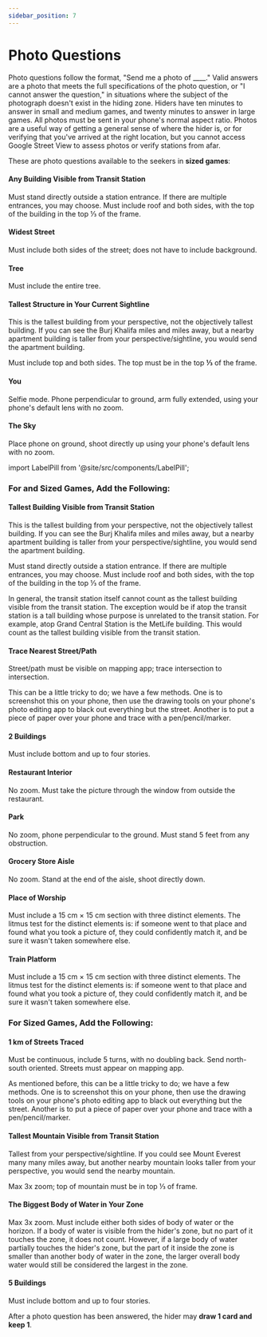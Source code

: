 ```yaml
---
sidebar_position: 7
---
```


# Photo Questions

Photo questions follow the format, "Send me a photo of \_\_\_\_." Valid answers are a photo that meets the full specifications of the photo question, or "I cannot answer the question," in situations where the subject of the photograph doesn't exist in the hiding zone. Hiders have ten minutes to answer in small and medium games, and twenty minutes to answer in large games. All photos must be sent in your phone's normal aspect ratio. Photos are a useful way of getting a general sense of where the hider is, or for verifying that you've arrived at the right location, but you cannot access Google Street View to assess photos or verify stations from afar.

These are photo questions available to the seekers in **<LabelPill label='SMALL'/> sized games**:

#### Any Building Visible from Transit Station

Must stand directly outside a station entrance. If there are multiple entrances, you may choose. Must include roof and both sides, with the top of the building in the top ⅓ of the frame.

#### Widest Street

Must include both sides of the street; does not have to include background.

#### Tree

Must include the entire tree.

#### Tallest Structure in Your Current Sightline

This is the tallest building from your perspective, not the objectively tallest building. If you can see the Burj Khalifa miles and miles away, but a nearby apartment building is taller from your perspective/sightline, you would send the apartment building.

Must include top and both sides. The top must be in the top **⅓** of the frame.

#### You

Selfie mode. Phone perpendicular to ground, arm fully extended, using your phone's default lens with no zoom.

#### The Sky

Place phone on ground, shoot directly up using your phone's default lens with no zoom.

import LabelPill from '@site/src/components/LabelPill';

### For <LabelPill label='MEDIUM' fontSize='1rem'/> and <LabelPill label='LARGE' fontSize='1rem'/> Sized Games, Add the Following:

#### Tallest Building Visible from Transit Station

This is the tallest building from your perspective, not the objectively tallest building. If you can see the Burj Khalifa miles and miles away, but a nearby apartment building is taller from your perspective/sightline, you would send the apartment building.

Must stand directly outside a station entrance. If there are multiple entrances, you may choose. Must include roof and both sides, with the top of the building in the top ⅓ of the frame.

In general, the transit station itself cannot count as the tallest building visible from the transit station. The exception would be if atop the transit station is a tall building whose purpose is unrelated to the transit station. For example, atop Grand Central Station is the MetLife building. This would count as the tallest building visible from the transit station.

#### Trace Nearest Street/Path

Street/path must be visible on mapping app; trace intersection to intersection.

This can be a little tricky to do; we have a few methods. One is to screenshot this on your phone, then use the drawing tools on your phone's photo editing app to black out everything but the street. Another is to put a piece of paper over your phone and trace with a pen/pencil/marker.

#### 2 Buildings

Must include bottom and up to four stories.

#### Restaurant Interior

No zoom. Must take the picture through the window from outside the restaurant.

#### Park

No zoom, phone perpendicular to the ground. Must stand 5 feet from any obstruction.

#### Grocery Store Aisle

No zoom. Stand at the end of the aisle, shoot directly down.

#### Place of Worship

Must include a 15 cm × 15 cm section with three distinct elements. The litmus test for the distinct elements is: if someone went to that place and found what you took a picture of, they could confidently match it, and be sure it wasn't taken somewhere else.

#### Train Platform

Must include a 15 cm × 15 cm section with three distinct elements. The litmus test for the distinct elements is: if someone went to that place and found what you took a picture of, they could confidently match it, and be sure it wasn't taken somewhere else.

### For <LabelPill label='LARGE' fontSize='1rem'/> Sized Games, Add the Following:

#### 1 km of Streets Traced

Must be continuous, include 5 turns, with no doubling back. Send north-south oriented. Streets must appear on mapping app.

As mentioned before, this can be a little tricky to do; we have a few methods. One is to screenshot this on your phone, then use the drawing tools on your phone's photo editing app to black out everything but the street. Another is to put a piece of paper over your phone and trace with a pen/pencil/marker.

#### Tallest Mountain Visible from Transit Station

Tallest from your perspective/sightline. If you could see Mount Everest many many miles away, but another nearby mountain looks taller from your perspective, you would send the nearby mountain.

Max 3x zoom; top of mountain must be in top ⅓ of frame.

#### The Biggest Body of Water in Your Zone

Max 3x zoom. Must include either both sides of body of water or the horizon. If a body of water is visible from the hider's zone, but no part of it touches the zone, it does not count. However, if a large body of water partially touches the hider's zone, but the part of it inside the zone is smaller than another body of water in the zone, the larger overall body water would still be considered the largest in the zone.

#### 5 Buildings

Must include bottom and up to four stories.

After a photo question has been answered, the hider may **draw 1 card and keep 1**.

